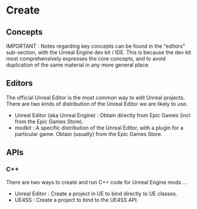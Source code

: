 # Create

## Concepts

IMPORTANT : Notes regarding key concepts can be found in the "editors" sub-section,
with the Unreal Engine dev kit / IDE.
This is because the dev kit most comprehensively expresses the core concepts,
and to avoid duplication of the same material in any more general place.

## Editors

The official Unreal Editor is the most common way to edit Unreal projects.
There are two kinds of distribution of the Unreal Editor we are likely to use.

- Unreal Editor (aka Unreal Engine) : Obtain directly from Epic Games (incl from the Epic Games Store).
- modkit : A specific distribution of the Unreal Editor, with a plugin for a particular game. Obtain (usually) from the Epic Games Store.

## APIs

### C++

There are two ways to create and run C++ code for Unreal Engine mods ...

- Unreal Editor : Create a project in UE to bind directly to UE classes.
- UE4SS : Create a project to bind to the UE4SS API.
